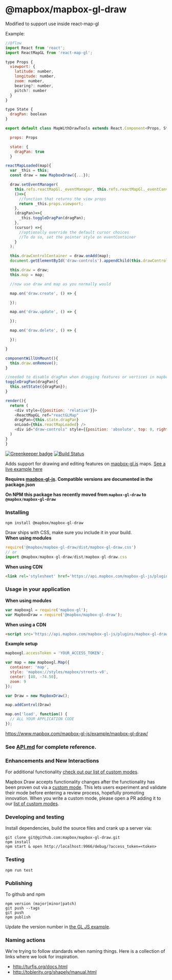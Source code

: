 # @mapbox/mapbox-gl-draw

Modified to support use inside react-map-gl

Example:
```javascript
//@flow
import React from 'react';
import ReactMapGL from 'react-map-gl';

type Props {
  viewport: {
    latitude: number,
    longitude: number,
    zoom: number,
    bearing?: number,
    pitch?: number
  }
}

type State {
  dragPan: boolean
}

export default class MapWithDrawTools extends React.Component<Props, State> {

  props: Props

  state: {
    dragPan: true
  }

reactMapLoaded(map){
  var _this = this;
  const draw = new MapboxDraw({...});

  draw.setEventManager(
    this.refs.reactMapGl._eventManager, this.refs.reactMapGl._eventCanvas,
    ()=>{
      //function that returns the view props
      return _this.props.viewport;
    },
    (dragPan)=>{
      _this.toggleDragPan(dragPan);
    },
    (cursor) =>{
      //optionally override the default cursor choices
      //To do so, set the pointer style on eventContainer
    }
  );

  this.drawControlContainer = draw.onAdd(map);
  document.getElementById('draw-controls').appendChild(this.drawControlContainer);

  this.draw = draw;
  this.map = map;

  //now use draw and map as you normally would  

  map.on('draw.create', () => {

  });

  map.on('draw.update', () => {

  });

  map.on('draw.delete', () => {

  });

}

componentWillUnMount(){
  this.draw.onRemove();
}

//needed to disable dragPan when dragging features or vertices in mapbox-gl-draw
toggleDragPan(dragPan){
  this.setState({dragPan});
}

render(){
  return (
    <div style={{position: 'relative'}}>
    <ReactMapGL ref="reactGLMap"
    dragPan={this.state.dragPan} 
    onLoad={this.reactMapLoaded} />
    <div id="draw-controls" style={{position: 'absolute', top: 0, right: '25px'}}>
  )
}
}

```


[![Greenkeeper badge](https://badges.greenkeeper.io/mapbox/mapbox-gl-draw.svg)](https://greenkeeper.io/) [![Build Status](https://travis-ci.org/mapbox/mapbox-gl-draw.svg?branch=master)](https://travis-ci.org/mapbox/mapbox-gl-draw)

Adds support for drawing and editing features on [mapbox-gl.js](https://www.mapbox.com/mapbox-gl-js/) maps. [See a live example here](https://www.mapbox.com/mapbox-gl-js/example/mapbox-gl-draw/)

**Requires [mapbox-gl-js](https://github.com/mapbox/mapbox-gl-js). Compatible versions are documented in the package.json**

**On NPM this package has recently moved from `mapbox-gl-draw` to `@mapbox/mapbox-gl-draw`**

### Installing

```
npm install @mapbox/mapbox-gl-draw
```

Draw ships with CSS, make sure you include it in your build.  
**When using modules**
 ```js
require('@mapbox/mapbox-gl-draw/dist/mapbox-gl-draw.css')
// or
import @mapbox/mapbox-gl-draw/dist/mapbox-gl-draw.css
 ```

**When using CDN**
```html
<link rel='stylesheet' href='https://api.mapbox.com/mapbox-gl-js/plugins/mapbox-gl-draw/v1.0.4/mapbox-gl-draw.css' type='text/css' />
```

### Usage in your application

**When using modules**

```js
var mapboxgl = require('mapbox-gl');
var MapboxDraw = require('@mapbox/mapbox-gl-draw');
```

**When using a CDN**

```html
<script src='https://api.mapbox.com/mapbox-gl-js/plugins/mapbox-gl-draw/v1.0.4/mapbox-gl-draw.js'></script>
```

**Example setup**

```js
mapboxgl.accessToken = 'YOUR_ACCESS_TOKEN';

var map = new mapboxgl.Map({
  container: 'map',
  style: 'mapbox://styles/mapbox/streets-v8',
  center: [40, -74.50],
  zoom: 9
});

var Draw = new MapboxDraw();

map.addControl(Draw)

map.on('load', function() {
  // ALL YOUR APPLICATION CODE
});
```

https://www.mapbox.com/mapbox-gl-js/example/mapbox-gl-draw/

### See [API.md](https://github.com/mapbox/mapbox-gl-draw/blob/master/docs/API.md) for complete reference.

### Enhancements and New Interactions

For additional functionality [check out our list of custom modes](https://github.com/mapbox/mapbox-gl-draw/blob/master/docs/MODES.md#available-custom-modes).

Mapbox Draw accepts functionality changes after the functionality has been proven out via a [custom mode](https://github.com/mapbox/mapbox-gl-draw/blob/master/docs/MODES.md#creating-modes-for-mapbox-draw). This lets users experiment and validate their mode before entering a review process, hopefully promoting innovation. When you write a custom mode, please open a PR adding it to our [list of custom modes](https://github.com/mapbox/mapbox-gl-draw/blob/master/docs/MODES.md#available-custom-modes).

### Developing and testing

Install dependencies, build the source files and crank up a server via:

```
git clone git@github.com:mapbox/mapbox-gl-draw.git
npm install
npm start & open http://localhost:9966/debug/?access_token=<token>
```

### Testing

```
npm run test
```

### Publishing

To github and npm

```
npm version (major|minor|patch)
git push --tags
git push
npm publish
```

Update the version number in [the GL JS example](https://github.com/mapbox/mapbox-gl-js/blob/mb-pages/docs/_posts/examples/3400-01-25-mapbox-gl-draw.html).

### Naming actions

We're trying to follow standards when naming things. Here is a collection of links where we look for inspiration.

- http://turfjs.org/docs.html
- http://toblerity.org/shapely/manual.html
